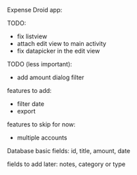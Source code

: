 Expense Droid app:

TODO:
* fix listview
* attach edit view to main activity
* fix datapicker in the edit view


TODO (less important):
* add amount dialog filter


features to add:
* filter date
* export

features to skip for now:
* multiple accounts


Database basic fields:
id, title, amount, date

fields to add later:
notes, category or type